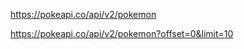 <!-- ENDPOINT USADO -->
https://pokeapi.co/api/v2/pokemon
<!-- ENDPOINT de 10 em 10 -->
https://pokeapi.co/api/v2/pokemon?offset=0&limit=10